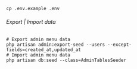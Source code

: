 ```
cp .env.example .env
```

###### Export | Import data
```
# Export admin menu data
php artisan admin:export-seed --users --except-fields=created_at,updated_at
# Import admin menu data
php artisan db:seed --class=AdminTablesSeeder
```
